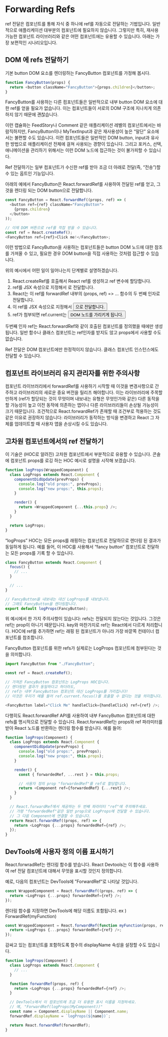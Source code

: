 # Forwarding Refs

ref 전달은 컴포넌트를 통해 자식 중 하나에 ref를 자동으로 전달하는 기법입니다. 일반적으로 애플리케이션 대부분의 컴포넌트에 필요하지 않습니다. 그렇지만 특히, 재사용 가능한 컴포넌트 라이브러리와 같은 어떤 컴포넌트에는 유용할 수 있습니다. 아래는 가장 보편적인 시나리오입니다.

## DOM 에 refs 전달하기

기본 button DOM 요소를 렌더링하는 FancyButton 컴포넌트를 가정해 봅시다.

```javascript
function FancyButton(props) {
  return <button className="FancyButton">{props.children}</button>;
}
```

FancyButton를 사용하는 다른 컴포넌트들은 일반적으로 내부 button DOM 요소에 대한 ref를 얻을 필요가 없습니다. 이는 컴포넌트들이 서로의 DOM 구조에 지나치게 의존하지 않기 때문에 괜찮습니다.

이런 캡슐화는 FeedStory나 Comment 같은 애플리케이션 레벨의 컴포넌트에서는 바람직하지만, FancyButton이나 MyTextInput과 같은 재사용성이 높은 “말단” 요소에서는 불편할 수도 있습니다. 이런 컴포넌트들은 일반적인 DOM button, input과 유사한 방법으로 애플리케이션 전체에 걸쳐 사용되는 경향이 있습니다. 그리고 포커스, 선택, 애니메이션을 관리하기 위해서는 이런 DOM 노드에 접근하는 것이 불가피할 수 있습니다.

Ref 전달하기는 일부 컴포넌트가 수신한 ref를 받아 조금 더 아래로 전달(즉, “전송”)할 수 있는 옵트인 기능입니다.

아래의 예에서 FancyButton은 React.forwardRef를 사용하여 전달된 ref를 얻고, 그것을 렌더링 되는 DOM button으로 전달합니다.

```javascript
const FancyButton = React.forwardRef((props, ref) => (
  <button ref={ref} className="FancyButton">
    {props.children}
  </button>
));

// 이제 DOM 버튼으로 ref를 작접 받을 수 있습니다.
const ref = React.createRef();
<FancyButton ref={ref}>Click me!</FancyButton>;
```

이런 방법으로 FancyButton을 사용하는 컴포넌트들은 button DOM 노드에 대한 참조를 가져올 수 있고, 필요한 경우 DOM button을 직접 사용하는 것처럼 접근할 수 있습니다.

위의 예시에서 어떤 일이 일어나는지 단계별로 설명하겠습니다.

1. React.createRef를 호출해서 React ref를 생성하고 ref 변수에 할당합니다.
2. ref를 JSX 속성으로 지정해서 <FancyButton ref={ref}>로 전달합니다.
3. React는 이 ref를 forwardRef 내부의 (props, ref) => ... 함수의 두 번째 인자로 전달합니다.
4. 이 ref를 JSX 속성으로 지정해서 <button ref={ref}>으로 전달합니다.
5. ref가 첨부되면 ref.current는 <button> DOM 노드를 가리키게 됩니다.

두번째 인자 ref는 React.forwardRef와 같이 호출된 컴포넌트를 정의했을 때에만 생성됩니다. 일반 함수나 클래스 컴포넌트는 ref인자를 받지도 않고 props에서 사용할 수도 없습니다.

Ref 전달은 DOM 컴포넌트에만 한정적이지 않습니다. 클래스 컴포넌트 인스턴스에도 전달할 수 있습니다.

## 컴포넌트 라이브러리 유지 관리자를 위한 주의사항

컴포넌트 라이브러리에서 forwardRef를 사용하기 시작할 때 이것을 변경사항으로 간주하고 라이브러리의 새로운 중요 버전을 릴리즈 해야합니다. 이는 라이브러리에 주목할 만하게 (ref가 할당되는 것이 무엇이며 내보내는 유형은 무엇인가와 같은) 다른 동작을 할 가능성이 높고 이전 동작에 의존하는 앱이나 다른 라이브러리들이 손상될 가능성이 크기 때문입니다. 조건적으로 React.forwardRef가 존재할 때 조건부로 적용하는 것도 같은 이유로 권장하지 않습니다: 라이브러리가 동작하는 방식을 변경하고 React 그 자체를 업데이트할 때 사용자 앱을 손상시킬 수도 있습니다.

## 고차원 컴포넌트에서의 ref 전달하기

이 기술은 (HOC로 알려진) 고차원 컴포넌트에서 부분적으로 유용할 수 있습니다. 콘솔에 컴포넌트 props를 로깅 하는 HOC 예시로 설명을 시작해 보겠습니다.

```javascript
function logProps(WrappedComponent) {
  class LogProps extends React.Component {
    componentDidUpdate(prevProps) {
      console.log("old props:", prevProps);
      console.log("new props:", this.props);
    }

    render() {
      return <WrappedComponent {...this.props} />;
    }
  }

  return LogProps;
}
```

“logProps” HOC는 모든 props를 래핑하는 컴포넌트로 전달하므로 렌더링 된 결과가 동일하게 됩니다. 예를 들어, 이 HOC를 사용해서 “fancy button” 컴포넌트로 전달하는 모든 props를 기록 할 수 있습니다.

```javascript
class FancyButton extends React.Component {
  focus() {
    // ...
  }

  // ...
}

// FancyButton을 내보내는 대신 LogProps를 내보냅니다.
// 그래도 FancyButton을 렌더링합니다.
export default logProps(FancyButton);
```

위 예시에서 한 가지 주의사항이 있습니다: refs는 전달되지 않는다는 것입니다. 그것은 ref는 prop이 아니기 때문입니다. key와 마찬가지로 ref는 React에서 다르게 처리합니다. HOC에 ref를 추가하면 ref는 래핑 된 컴포넌트가 아니라 가장 바깥쪽 컨테이너 컴포넌트를 참조합니다.

FancyButton 컴포넌트를 위한 refs가 실제로는 LogProps 컴포넌트에 첨부된다는 것을 의미합니다.

```javascript
import FancyButton from "./FancyButton";

const ref = React.createRef();

// 가져온 FancyButton 컴포넌트는 LogProps HOC입니다.
// 렌더링된 결과가 동일하다고 하더라도,
// ref는 내부 FancyButton 컴포넌트 대신 LogProps를 가리킵니다!
// 이것은 우리가 예를 들어 ref.current.focus()를 호출할 수 없다는 것을 의미합니다.

<FancyButton label="Click Me" handleClick={handleClick} ref={ref} />;
```

다행히도 React.forwardRef API를 사용하여 내부 FancyButton 컴포넌트에 대한 refs를 명시적으로 전달할 수 있습니다. React.forwardRef는 props와 ref 파라미터를 받아 React 노드를 반환하는 렌더링 함수를 받습니다. 예를 들어:

```javascript
function logProps(Component) {
  class LogProps extends React.Component {
    componentDidUpdate(prevProps) {
      console.log("old props:", prevProps);
      console.log("new props:", this.props);
    }

    render() {
      const { forwardedRef, ...rest } = this.props;

      // 사용자 정의 prop "forwardedRef"를 ref로 할당합니다.
      return <Component ref={forwardedRef} {...rest} />;
    }
  }

  // React.forwardRef에서 제공하는 두 번째 파라미터 "ref"에 주의해주세요.
  // 가령 "forwardedRef"같은 일반 prop으로 LogProps에 전달할 수 있습니다.
  // 그 다음 Component에 연결할 수 있습니다.
  return React.forwardRef((props, ref) => {
    return <LogProps {...props} forwardedRef={ref} />;
  });
}
```

## DevTools에 사용자 정의 이름 표시하기

React.forwradRef는 렌더링 함수를 받습니다. React Devtools는 이 함수를 사용하여 ref 전달 컴포넌트에 대해서 무엇을 표시할 것인지 정의합니다.

예로, 다음의 컴포넌트는 DevTools에 ”ForwardRef“로 나타날 것입니다.

```javascript
const WrappedComponent = React.forwardRef((props, ref) => {
  return <LogProps {...props} forwardedRef={ref} />;
});
```

렌더링 함수를 지정하면 DevTools에 해당 이름도 포함됩니다. ex ) ForwardRef(myFunction)

```javascript
const WrappedComponent = React.forwardRef(function myFunction(props, ref) {
  return <LogProps {...props} forwardedRef={ref} />;
});
```

감싸고 있는 컴포넌트를 포함하도록 함수의 displayName 속성을 설정할 수도 있습니다.

```javascript
function logProps(Component) {
  class LogProps extends React.Component {
    // ...
  }

  function forwardRef(props, ref) {
    return <LogProps {...props} forwardedRef={ref} />;
  }

  // DevTools에서 이 컴포넌트에 조금 더 유용한 표시 이름을 지정하세요.
  // 예, "ForwardRef(logProps(MyComponent))"
  const name = Component.displayName || Component.name;
  forwardRef.displayName = `logProps(${name})`;

  return React.forwardRef(forwardRef);
}
```
